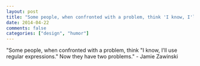 ```yaml
---
layout: post
title: "Some people, when confronted with a problem, think 'I know, I'll use regular expressions.' Now they have two problems."
date: 2014-04-22
comments: false
categories: ["design", "humor"]
---
```


<span class='quote'>"Some people, when confronted with a problem, think "I know, I'll use regular expressions."
Now they have two problems."</span>
<span class='by'>- Jamie Zawinski</span>
